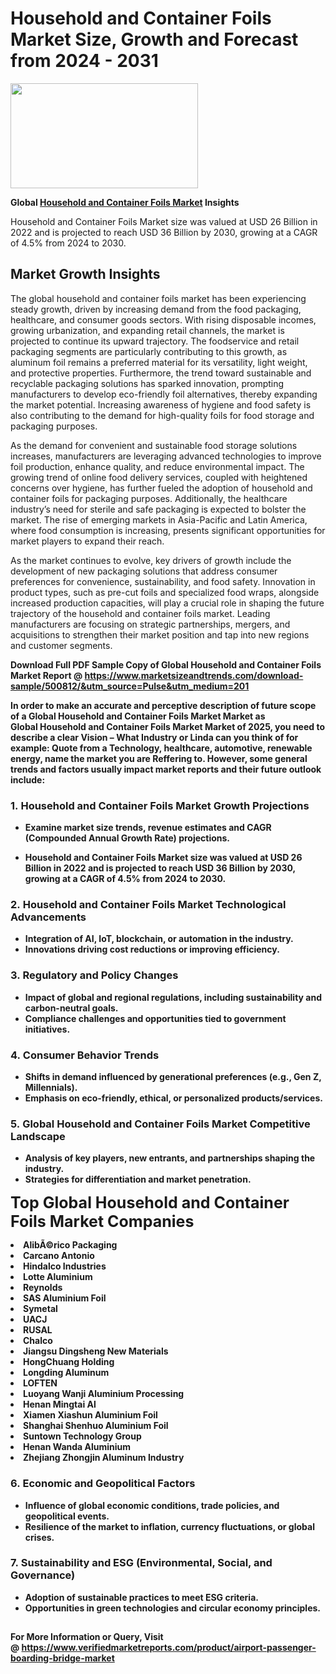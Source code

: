 <H1>Household and Container Foils Market Size, Growth and Forecast from 2024 - 2031</H1><img class="aligncenter size-medium wp-image-584254" src="https://thirdeyenews.in/wp-content/uploads/2024/09/Global-Market-Research-300x168.jpeg" alt="" width="300" height="168" /><p><strong>Global&nbsp;<a href="https://www.marketsizeandtrends.com/download-sample/500812/&amp;utm_source=Pulse&amp;utm_medium=201">Household and Container Foils Market</a> Insights</strong></p><p>Household and Container Foils Market size was valued at USD 26 Billion in 2022 and is projected to reach USD 36 Billion by 2030, growing at a CAGR of 4.5% from 2024 to 2030.</p><p><h2>Market Growth Insights</h2> <p>The global household and container foils market has been experiencing steady growth, driven by increasing demand from the food packaging, healthcare, and consumer goods sectors. With rising disposable incomes, growing urbanization, and expanding retail channels, the market is projected to continue its upward trajectory. The foodservice and retail packaging segments are particularly contributing to this growth, as aluminum foil remains a preferred material for its versatility, light weight, and protective properties. Furthermore, the trend toward sustainable and recyclable packaging solutions has sparked innovation, prompting manufacturers to develop eco-friendly foil alternatives, thereby expanding the market potential. Increasing awareness of hygiene and food safety is also contributing to the demand for high-quality foils for food storage and packaging purposes.</p> <p><strong></strong></p> <p>As the demand for convenient and sustainable food storage solutions increases, manufacturers are leveraging advanced technologies to improve foil production, enhance quality, and reduce environmental impact. The growing trend of online food delivery services, coupled with heightened concerns over hygiene, has further fueled the adoption of household and container foils for packaging purposes. Additionally, the healthcare industry’s need for sterile and safe packaging is expected to bolster the market. The rise of emerging markets in Asia-Pacific and Latin America, where food consumption is increasing, presents significant opportunities for market players to expand their reach.</p> <p>As the market continues to evolve, key drivers of growth include the development of new packaging solutions that address consumer preferences for convenience, sustainability, and food safety. Innovation in product types, such as pre-cut foils and specialized food wraps, alongside increased production capacities, will play a crucial role in shaping the future trajectory of the household and container foils market. Leading manufacturers are focusing on strategic partnerships, mergers, and acquisitions to strengthen their market position and tap into new regions and customer segments.</p> <p><strong></p><p><span class=""><strong>Download Full PDF Sample Copy of Global Household and Container Foils Market Report</strong> @ <a href="https://www.marketsizeandtrends.com/download-sample/500812/&amp;utm_source=Pulse&amp;utm_medium=201" target="_blank">https://www.marketsizeandtrends.com/download-sample/500812/&amp;utm_source=Pulse&amp;utm_medium=201</a></span></p><p>In order to make an accurate and perceptive description of future scope of a Global&nbsp;Household and Container Foils Market Market as Global&nbsp;Household and Container Foils Market Market of 2025, you need to describe a clear Vision &ndash; What Industry or Linda can you think of for example: Quote from a Technology, healthcare, automotive, renewable energy, name the market you are Reffering to. However, some general trends and factors usually impact market reports and their future outlook include:</p><h3>1.&nbsp;<strong>Household and Container Foils Market Growth Projections</strong></h3><ul><li>Examine market size trends, revenue estimates and CAGR (Compounded Annual Growth Rate) projections.</li><li><p>Household and Container Foils Market size was valued at USD 26 Billion in 2022 and is projected to reach USD 36 Billion by 2030, growing at a CAGR of 4.5% from 2024 to 2030.</p></li></ul><h3>2.&nbsp;<strong>Household and Container Foils Market Technological Advancements</strong></h3><ul><li>Integration of AI, IoT, blockchain, or automation in the industry.</li><li>Innovations driving cost reductions or improving efficiency.</li></ul><h3>3.&nbsp;<strong>Regulatory and Policy Changes</strong></h3><ul><li>Impact of global and regional regulations, including sustainability and carbon-neutral goals.</li><li>Compliance challenges and opportunities tied to government initiatives.</li></ul><h3>4.&nbsp;<strong>Consumer Behavior Trends</strong></h3><ul><li>Shifts in demand influenced by generational preferences (e.g., Gen Z, Millennials).</li><li>Emphasis on eco-friendly, ethical, or personalized products/services.</li></ul><h3>5.&nbsp;<strong>Global Household and Container Foils Market Competitive Landscape</strong></h3><ul><li>Analysis of key players, new entrants, and partnerships shaping the industry.</li><li>Strategies for differentiation and market penetration.</li></ul><p data-pm-slice="1 1 []"><span style="color: inherit; font-family: inherit; font-size: 25px;">Top Global Household and Container Foils Market Companies</span></p><div class="" data-test-id=""><p><li>AlibÃ©rico Packaging</li><li> Carcano Antonio</li><li> Hindalco Industries</li><li> Lotte Aluminium</li><li> Reynolds</li><li> SAS Aluminium Foil</li><li> Symetal</li><li> UACJ</li><li> RUSAL</li><li> Chalco</li><li> Jiangsu Dingsheng New Materials</li><li> HongChuang Holding</li><li> Longding Aluminum</li><li> LOFTEN</li><li> Luoyang Wanji Aluminium Processing</li><li> Henan Mingtai Al</li><li> Xiamen Xiashun Aluminium Foil</li><li> Shanghai Shenhuo Aluminium Foil</li><li> Suntown Technology Group</li><li> Henan Wanda Aluminium</li><li> Zhejiang Zhongjin Aluminum Industry</li></p></div><h3>6.&nbsp;<strong>Economic and Geopolitical Factors</strong></h3><ul><li>Influence of global economic conditions, trade policies, and geopolitical events.</li><li>Resilience of the market to inflation, currency fluctuations, or global crises.</li></ul><h3>7.&nbsp;<strong>Sustainability and ESG (Environmental, Social, and Governance)</strong></h3><ul><li>Adoption of sustainable practices to meet ESG criteria.</li><li>Opportunities in green technologies and circular economy principles.</li></ul><h2><strong style="font-size: 14px;">For More Information or Query, Visit @&nbsp;</strong><a style="background-color: #ffffff; font-size: 14px;" href="https://www.marketsizeandtrends.com/report/household-and-container-foils-market/" target="_blank">https://www.verifiedmarketreports.com/product/airport-passenger-boarding-bridge-market</a></h2>
